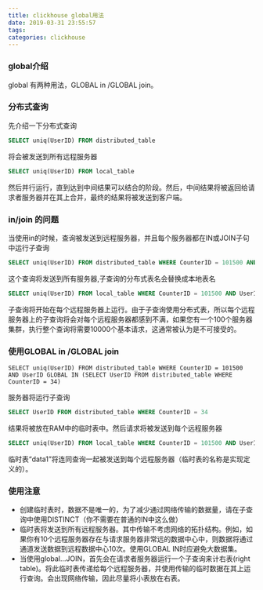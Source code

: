 ```yaml
---
title: clickhouse global用法
date: 2019-03-31 23:55:57
tags:
categories: clickhouse
---
```


### global介绍
global 有两种用法，GLOBAL in /GLOBAL join。

### 分布式查询
先介绍一下分布式查询
```sql
SELECT uniq(UserID) FROM distributed_table
```
将会被发送到所有远程服务器
```sql
SELECT uniq(UserID) FROM local_table
```
然后并行运行，直到达到中间结果可以结合的阶段。然后，中间结果将被返回给请求者服务器并在其上合并，最终的结果将被发送到客户端。

### in/join 的问题

当使用in的时候，查询被发送到远程服务器，并且每个服务器都在IN或JOIN子句中运行子查询
```sql
SELECT uniq(UserID) FROM distributed_table WHERE CounterID = 101500 AND UserID IN (SELECT UserID FROM distributed_table WHERE CounterID = 34)
```
这个查询将发送到所有服务器,子查询的分布式表名会替换成本地表名
```sql
SELECT uniq(UserID) FROM local_table WHERE CounterID = 101500 AND UserID IN (SELECT UserID FROM distributed_table WHERE CounterID = 34)
```
子查询将开始在每个远程服务器上运行。由于子查询使用分布式表，所以每个远程服务器上的子查询将会对每个远程服务器都感到不满，如果您有一个100个服务器集群，执行整个查询将需要10000个基本请求，这通常被认为是不可接受的。

### 使用GLOBAL in /GLOBAL join 
```
SELECT uniq(UserID) FROM distributed_table WHERE CounterID = 101500 AND UserID GLOBAL IN (SELECT UserID FROM distributed_table WHERE CounterID = 34)
```

服务器将运行子查询
```sql
SELECT UserID FROM distributed_table WHERE CounterID = 34
```
结果将被放在RAM中的临时表中。然后请求将被发送到每个远程服务器
```sql
SELECT uniq(UserID) FROM local_table WHERE CounterID = 101500 AND UserID GLOBAL IN _data1
```
临时表“data1”将连同查询一起被发送到每个远程服务器（临时表的名称是实现定义的）。


### 使用注意


* 创建临时表时，数据不是唯一的，为了减少通过网络传输的数据量，请在子查询中使用DISTINCT（你不需要在普通的IN中这么做）
* 临时表将发送到所有远程服务器。其中传输不考虑网络的拓扑结构。例如，如果你有10个远程服务器存在与请求服务器非常远的数据中心中，则数据将通过通道发送数据到远程数据中心10次。使用GLOBAL IN时应避免大数据集。
* 当使用global…JOIN，首先会在请求者服务器运行一个子查询来计右表(right table)。将此临时表传递给每个远程服务器，并使用传输的临时数据在其上运行查询。会出现网络传输，因此尽量将小表放在右表。